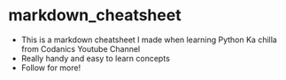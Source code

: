 # markdown_cheatsheet

- This is a markdown cheatsheet I made when learning Python Ka chilla from Codanics Youtube Channel
- Really handy and easy to learn concepts
- Follow for more!
